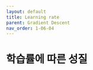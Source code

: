 ```yaml
---
layout: default
title: Learning rate
parent: Gradient Descent
nav_order: 1-06-04
---
```


# 학습률에 따른 성질


